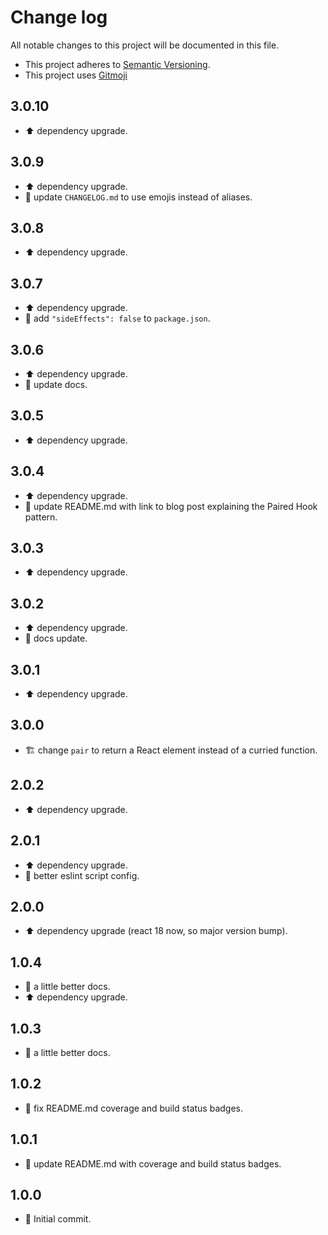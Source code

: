 # Change log

All notable changes to this project will be documented in this file.

-   This project adheres to [Semantic Versioning][semver].
-   This project uses [Gitmoji][gitmoji]

## 3.0.10

-   ⬆️ dependency upgrade.

## 3.0.9

-   ⬆️ dependency upgrade.
-   📝 update `CHANGELOG.md` to use emojis instead of aliases.

## 3.0.8

-   ⬆️ dependency upgrade.

## 3.0.7

-   ⬆️ dependency upgrade.
-   🔧 add `"sideEffects": false` to `package.json`.

## 3.0.6

-   ⬆️ dependency upgrade.
-   📝 update docs.

## 3.0.5

-   ⬆️ dependency upgrade.

## 3.0.4

-   ⬆️ dependency upgrade.
-   📝 update README.md with link to blog post explaining the Paired Hook
    pattern.

## 3.0.3

-   ⬆️ dependency upgrade.

## 3.0.2

-   ⬆️ dependency upgrade.
-   📝 docs update.

## 3.0.1

-   ⬆️ dependency upgrade.

## 3.0.0

-   🏗 change `pair` to return a React element instead of a curried function.

## 2.0.2

-   ⬆️ dependency upgrade.

## 2.0.1

-   ⬆️ dependency upgrade.
-   🔧 better eslint script config.

## 2.0.0

-   ⬆️ dependency upgrade (react 18 now, so major version bump).

## 1.0.4

-   📝 a little better docs.
-   ⬆️ dependency upgrade.

## 1.0.3

-   📝 a little better docs.

## 1.0.2

-   🐛 fix README.md coverage and build status badges.

## 1.0.1

-   📝 update README.md with coverage and build status badges.

## 1.0.0

-   🎉 Initial commit.

<!-- References -->

[gitmoji]: https://gitmoji.dev/
[semver]: https://semver.org/
